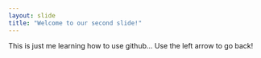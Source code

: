 ```yaml
---
layout: slide
title: "Welcome to our second slide!"
---
```

This is just me learning how to use github...
Use the left arrow to go back!
